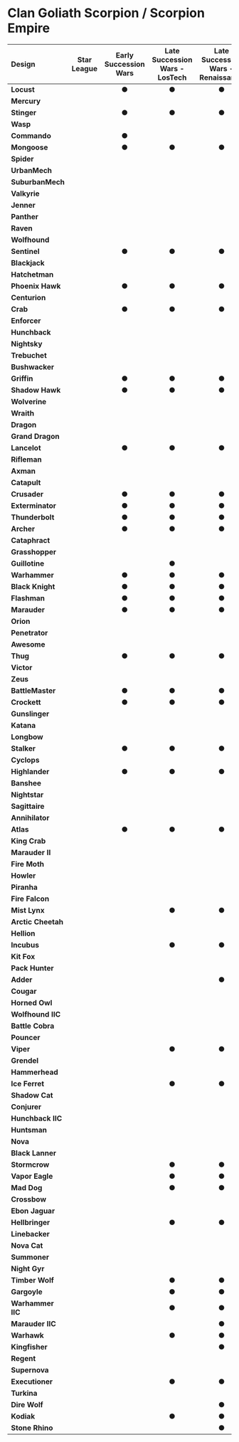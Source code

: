 # Clan Goliath Scorpion / Scorpion Empire

| Design | Star League | Early Succession Wars | Late Succession Wars - LosTech | Late Succession Wars - Renaissance | Clan Invasion | Civil War | Jihad | Early Republic | Late Republic | Dark Ages | ilClan |
| :--- | :---: | :---: | :---: | :---: | :---: | :---: | :---: | :---: | :---: | :---: | :---: |
| **Locust** |     |  ●  |  ●  |  ●  |  ●  |  ●  |  ●  |  ●  |  ●  |  ●  |  ●  |
| **Mercury** |     |     |     |     |     |     |  ●  |  ●  |  ●  |     |     |
| **Stinger** |     |  ●  |  ●  |  ●  |  ●  |  ●  |  ●  |  ●  |  ●  |  ●  |  ●  |
| **Wasp** |     |     |     |     |     |     |  ●  |  ●  |  ●  |  ●  |  ●  |
| **Commando** |     |  ●  |     |     |     |     |  ●  |  ●  |     |     |     |
| **Mongoose** |     |  ●  |  ●  |  ●  |  ●  |  ●  |  ●  |  ●  |  ●  |  ●  |  ●  |
| **Spider** |     |     |     |     |     |     |     |     |     |     |     |
| **UrbanMech** |     |     |     |     |     |     |  ●  |  ●  |  ●  |  ●  |  ●  |
| **SuburbanMech** |     |     |     |     |     |     |     |     |     |     |     |
| **Valkyrie** |     |     |     |     |     |     |     |     |     |     |     |
| **Jenner** |     |     |     |     |     |     |  ●  |  ●  |  ●  |     |     |
| **Panther** |     |     |     |     |     |     |     |     |     |     |     |
| **Raven** |     |     |     |     |     |     |     |     |     |     |     |
| **Wolfhound** |     |     |     |     |     |     |     |     |     |     |     |
| **Sentinel** |     |  ●  |  ●  |  ●  |  ●  |  ●  |  ●  |  ●  |  ●  |     |     |
| **Blackjack** |     |     |     |     |     |     |  ●  |  ●  |  ●  |  ●  |  ●  |
| **Hatchetman** |     |     |     |     |     |     |     |     |     |     |     |
| **Phoenix Hawk** |     |  ●  |  ●  |  ●  |  ●  |  ●  |  ●  |  ●  |  ●  |  ●  |  ●  |
| **Centurion** |     |     |     |     |     |     |     |     |     |     |     |
| **Crab** |     |  ●  |  ●  |  ●  |  ●  |  ●  |  ●  |  ●  |  ●  |  ●  |  ●  |
| **Enforcer** |     |     |     |     |     |     |     |     |     |     |     |
| **Hunchback** |     |     |     |     |     |     |  ●  |  ●  |  ●  |  ●  |  ●  |
| **Nightsky** |     |     |     |     |     |     |     |     |     |     |     |
| **Trebuchet** |     |     |     |     |     |     |  ●  |  ●  |  ●  |     |     |
| **Bushwacker** |     |     |     |     |     |     |     |     |     |     |     |
| **Griffin** |     |  ●  |  ●  |  ●  |  ●  |  ●  |  ●  |  ●  |  ●  |  ●  |  ●  |
| **Shadow Hawk** |     |  ●  |  ●  |  ●  |  ●  |  ●  |  ●  |  ●  |  ●  |  ●  |  ●  |
| **Wolverine** |     |     |     |     |     |     |  ●  |  ●  |  ●  |  ●  |  ●  |
| **Wraith** |     |     |     |     |     |     |     |     |     |     |     |
| **Dragon** |     |     |     |     |     |     |     |     |     |  ●  |     |
| **Grand Dragon** |     |     |     |     |     |     |     |     |     |     |     |
| **Lancelot** |     |  ●  |  ●  |  ●  |  ●  |  ●  |  ●  |  ●  |  ●  |  ●  |  ●  |
| **Rifleman** |     |     |     |     |  ●  |  ●  |  ●  |  ●  |  ●  |  ●  |  ●  |
| **Axman** |     |     |     |     |     |     |     |     |     |     |     |
| **Catapult** |     |     |     |     |     |     |  ●  |  ●  |  ●  |  ●  |  ●  |
| **Crusader** |     |  ●  |  ●  |  ●  |  ●  |  ●  |  ●  |  ●  |  ●  |  ●  |     |
| **Exterminator** |     |  ●  |  ●  |  ●  |  ●  |  ●  |  ●  |     |     |     |     |
| **Thunderbolt** |     |  ●  |  ●  |  ●  |  ●  |  ●  |  ●  |  ●  |  ●  |  ●  |  ●  |
| **Archer** |     |  ●  |  ●  |  ●  |  ●  |  ●  |  ●  |  ●  |  ●  |  ●  |  ●  |
| **Cataphract** |     |     |     |     |     |     |     |     |     |     |     |
| **Grasshopper** |     |     |     |     |     |     |  ●  |  ●  |  ●  |  ●  |     |
| **Guillotine** |     |     |  ●  |     |     |     |  ●  |  ●  |     |     |     |
| **Warhammer** |     |  ●  |  ●  |  ●  |  ●  |  ●  |  ●  |  ●  |  ●  |  ●  |     |
| **Black Knight** |     |  ●  |  ●  |  ●  |  ●  |  ●  |  ●  |  ●  |  ●  |  ●  |  ●  |
| **Flashman** |     |  ●  |  ●  |  ●  |  ●  |  ●  |  ●  |  ●  |  ●  |  ●  |  ●  |
| **Marauder** |     |  ●  |  ●  |  ●  |  ●  |  ●  |  ●  |  ●  |     |     |     |
| **Orion** |     |     |     |     |     |     |  ●  |  ●  |  ●  |  ●  |     |
| **Penetrator** |     |     |     |     |     |     |     |     |     |     |     |
| **Awesome** |     |     |     |     |     |     |  ●  |  ●  |  ●  |  ●  |     |
| **Thug** |     |  ●  |  ●  |  ●  |  ●  |  ●  |  ●  |  ●  |  ●  |  ●  |  ●  |
| **Victor** |     |     |     |     |     |     |  ●  |  ●  |  ●  |  ●  |     |
| **Zeus** |     |     |     |     |     |     |     |     |     |  ●  |  ●  |
| **BattleMaster** |     |  ●  |  ●  |  ●  |  ●  |  ●  |  ●  |  ●  |  ●  |  ●  |     |
| **Crockett** |     |  ●  |  ●  |  ●  |  ●  |  ●  |  ●  |  ●  |  ●  |  ●  |  ●  |
| **Gunslinger** |     |     |     |     |     |     |     |     |     |     |     |
| **Katana** |     |     |     |     |     |     |     |     |     |     |     |
| **Longbow** |     |     |     |     |     |     |  ●  |  ●  |  ●  |     |     |
| **Stalker** |     |  ●  |  ●  |  ●  |  ●  |  ●  |  ●  |  ●  |  ●  |  ●  |  ●  |
| **Cyclops** |     |     |     |     |     |     |     |     |     |     |     |
| **Highlander** |     |  ●  |  ●  |  ●  |  ●  |  ●  |  ●  |  ●  |     |     |     |
| **Banshee** |     |     |     |     |     |     |  ●  |  ●  |  ●  |  ●  |  ●  |
| **Nightstar** |     |     |     |     |     |     |     |     |     |     |     |
| **Sagittaire** |     |     |     |     |     |     |     |     |     |     |     |
| **Annihilator** |     |     |     |     |  ●  |  ●  |  ●  |     |     |     |     |
| **Atlas** |     |  ●  |  ●  |  ●  |  ●  |  ●  |  ●  |  ●  |  ●  |  ●  |  ●  |
| **King Crab** |     |     |     |     |     |     |     |     |     |     |     |
| **Marauder II** |     |     |     |     |     |     |     |     |     |     |     |
| **Fire Moth** |     |     |     |     |  ●  |  ●  |  ●  |  ●  |  ●  |     |     |
| **Howler** |     |     |     |     |     |     |  ●  |  ●  |  ●  |     |     |
| **Piranha** |     |     |     |     |  ●  |  ●  |  ●  |  ●  |  ●  |  ●  |  ●  |
| **Fire Falcon** |     |     |     |     |     |  ●  |  ●  |     |     |     |     |
| **Mist Lynx** |     |     |  ●  |  ●  |  ●  |  ●  |  ●  |  ●  |  ●  |  ●  |  ●  |
| **Arctic Cheetah** |     |     |     |     |  ●  |  ●  |  ●  |     |     |     |     |
| **Hellion** |     |     |     |     |     |  ●  |  ●  |  ●  |  ●  |  ●  |  ●  |
| **Incubus** |     |     |  ●  |  ●  |  ●  |  ●  |  ●  |  ●  |  ●  |  ●  |  ●  |
| **Kit Fox** |     |     |     |     |  ●  |  ●  |  ●  |  ●  |  ●  |  ●  |  ●  |
| **Pack Hunter** |     |     |     |     |     |     |  ●  |     |     |     |     |
| **Adder** |     |     |     |  ●  |  ●  |  ●  |  ●  |  ●  |  ●  |  ●  |  ●  |
| **Cougar** |     |     |     |     |     |     |     |     |     |     |     |
| **Horned Owl** |     |     |     |     |  ●  |  ●  |  ●  |  ●  |  ●  |  ●  |  ●  |
| **Wolfhound IIC** |     |     |     |     |     |     |     |     |     |     |     |
| **Battle Cobra** |     |     |     |     |  ●  |  ●  |  ●  |  ●  |  ●  |  ●  |  ●  |
| **Pouncer** |     |     |     |     |  ●  |  ●  |  ●  |  ●  |  ●  |  ●  |  ●  |
| **Viper** |     |     |  ●  |  ●  |  ●  |  ●  |  ●  |  ●  |  ●  |  ●  |  ●  |
| **Grendel** |     |     |     |     |     |     |     |     |     |     |  ●  |
| **Hammerhead** |     |     |     |     |     |     |     |     |     |     |     |
| **Ice Ferret** |     |     |  ●  |  ●  |  ●  |  ●  |  ●  |  ●  |  ●  |  ●  |  ●  |
| **Shadow Cat** |     |     |     |     |     |     |     |     |     |     |     |
| **Conjurer** |     |     |     |     |  ●  |  ●  |  ●  |  ●  |  ●  |  ●  |  ●  |
| **Hunchback IIC** |     |     |     |     |  ●  |  ●  |  ●  |  ●  |  ●  |  ●  |  ●  |
| **Huntsman** |     |     |     |     |     |     |     |     |     |     |     |
| **Nova** |     |     |     |     |  ●  |  ●  |  ●  |  ●  |  ●  |  ●  |  ●  |
| **Black Lanner** |     |     |     |     |     |     |     |     |     |     |     |
| **Stormcrow** |     |     |  ●  |  ●  |  ●  |  ●  |  ●  |  ●  |  ●  |  ●  |  ●  |
| **Vapor Eagle** |     |     |  ●  |  ●  |  ●  |  ●  |  ●  |  ●  |  ●  |  ●  |  ●  |
| **Mad Dog** |     |     |  ●  |  ●  |  ●  |  ●  |  ●  |  ●  |  ●  |  ●  |  ●  |
| **Crossbow** |     |     |     |     |     |     |     |     |     |     |     |
| **Ebon Jaguar** |     |     |     |     |  ●  |  ●  |  ●  |  ●  |  ●  |  ●  |  ●  |
| **Hellbringer** |     |     |  ●  |  ●  |  ●  |  ●  |  ●  |  ●  |  ●  |  ●  |  ●  |
| **Linebacker** |     |     |     |     |     |     |  ●  |  ●  |  ●  |     |     |
| **Nova Cat** |     |     |     |     |  ●  |  ●  |  ●  |     |     |     |     |
| **Summoner** |     |     |     |     |  ●  |  ●  |  ●  |  ●  |  ●  |  ●  |  ●  |
| **Night Gyr** |     |     |     |     |     |  ●  |  ●  |  ●  |  ●  |  ●  |  ●  |
| **Timber Wolf** |     |     |  ●  |  ●  |  ●  |  ●  |  ●  |  ●  |  ●  |  ●  |  ●  |
| **Gargoyle** |     |     |  ●  |  ●  |  ●  |  ●  |  ●  |     |     |     |     |
| **Warhammer IIC** |     |     |  ●  |  ●  |  ●  |  ●  |  ●  |     |     |     |     |
| **Marauder IIC** |     |     |     |  ●  |  ●  |  ●  |  ●  |     |     |     |     |
| **Warhawk** |     |     |  ●  |  ●  |  ●  |  ●  |  ●  |  ●  |  ●  |  ●  |  ●  |
| **Kingfisher** |     |     |     |  ●  |  ●  |  ●  |  ●  |  ●  |  ●  |  ●  |  ●  |
| **Regent** |     |     |     |     |     |     |     |     |     |     |     |
| **Supernova** |     |     |     |     |  ●  |  ●  |  ●  |     |     |     |     |
| **Executioner** |     |     |  ●  |  ●  |  ●  |  ●  |  ●  |  ●  |  ●  |     |     |
| **Turkina** |     |     |     |     |     |     |  ●  |  ●  |  ●  |  ●  |  ●  |
| **Dire Wolf** |     |     |     |  ●  |  ●  |  ●  |  ●  |  ●  |  ●  |  ●  |  ●  |
| **Kodiak** |     |     |  ●  |  ●  |  ●  |  ●  |  ●  |  ●  |  ●  |  ●  |  ●  |
| **Stone Rhino** |     |     |     |  ●  |  ●  |  ●  |  ●  |  ●  |  ●  |  ●  |  ●  |

